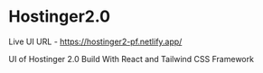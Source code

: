 # Hostinger2.0

Live UI URL - https://hostinger2-pf.netlify.app/

UI of Hostinger 2.0 Build With React and Tailwind CSS Framework

